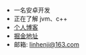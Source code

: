 - 一名安卓开发
- 正在了解 jvm、c++
- [个人博客](https://www.zakli.cn/)
- [掘金地址](https://juejin.im/user/2612095356509565/posts)
- 邮箱: linhenji@163.com         

<!--
**ZakAnun/ZakAnun** is a ✨ _special_ ✨ repository because its `README.md` (this file) appears on your GitHub profile.

Here are some ideas to get you started:

- 🔭 I’m currently working on ...
- 🌱 I’m currently learning ...
- 👯 I’m looking to collaborate on ...
- 🤔 I’m looking for help with ...
- 💬 Ask me about ...
- 📫 How to reach me: ...
- 😄 Pronouns: ...
- ⚡ Fun fact: ...
-->
